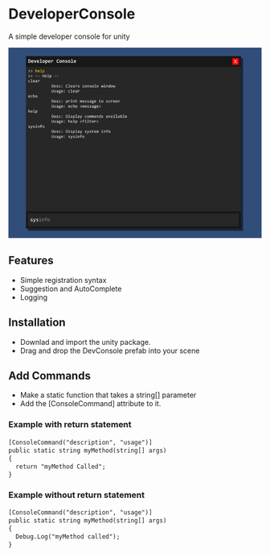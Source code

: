 # DeveloperConsole
 A simple developer console for unity

![](https://github.com/vishnurajendran/DeveloperConsole/blob/main/devconsole.png)
## Features
 - Simple registration syntax
 - Suggestion and AutoComplete
 - Logging

## Installation
 - Downlad and import the unity package.
 - Drag and drop the DevConsole prefab into your scene

## Add Commands
 - Make a static function that takes a string[] parameter
 - Add the [ConsoleCommand] attribute to it.

### Example with return statement
```
[ConsoleCommand("description", "usage")]
public static string myMethod(string[] args)
{
  return "myMethod Called";
}
```
### Example without return statement
```
[ConsoleCommand("description", "usage")]
public static string myMethod(string[] args)
{
  Debug.Log("myMethod called");
}
```
